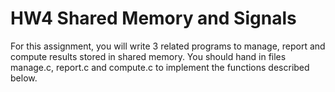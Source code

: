 # HW4 Shared Memory and Signals 

For this assignment, you will write 3 related programs to manage, report and compute results stored in shared memory. You should hand in files manage.c, report.c and compute.c to implement the functions described below. 

